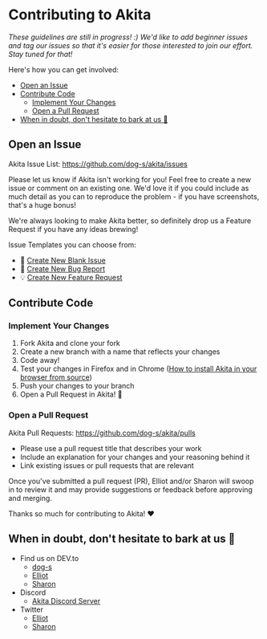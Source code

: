 # Contributing to Akita

_These guidelines are still in progress! :)
We'd like to add beginner issues and tag our issues so that it's easier for
those interested to join our effort. Stay tuned for that!_

Here's how you can get involved:
- [Open an Issue](#open-an-issue)
- [Contribute Code](#contribute-code)
  - [Implement Your Changes](#implement-your-changes)
  - [Open a Pull Request](#open-a-pull-request)
- [When in doubt, don't hesitate to bark at us 🐶](#when-in-doubt-dont-hesitate-to-bark-at-us-) 

## Open an Issue

Akita Issue List: https://github.com/dog-s/akita/issues

Please let us know if Akita isn't working for you! Feel free to create a new
issue or comment on an existing one. We'd love it if you could include as much
detail as you can to reproduce the problem - if you have screenshots, that's a
huge bonus!

We're always looking to make Akita better, so definitely drop us a Feature Request
if you have any ideas brewing!

Issue Templates you can choose from:
- 📄 [Create New Blank Issue](https://github.com/dog-s/akita/issues/new?assignees=&labels=&template=blank-issue.md&title=)
- 🐞 [Create New Bug Report](https://github.com/dog-s/akita/issues/new?assignees=&labels=bug&template=bug_report.md&title=%5BBUG%5D)
- 💡 [Create New Feature Request](https://github.com/dog-s/akita/issues/new?assignees=&labels=enhancement&template=feature_request.md&title=%5BFEATURE+REQUEST%5D)

## Contribute Code
   
### Implement Your Changes
1. Fork Akita and clone your fork
2. Create a new branch with a name that reflects your changes
3. Code away!
4. Test your changes in Firefox and in Chrome ([How to install Akita in your browser from source](https://github.com/dog-s/akita/blob/master/docs/InstallAkita.md#step-2-install-akita-in-your-browser))
5. Push your changes to your branch
6. Open a Pull Request in Akita! 🎉

### Open a Pull Request

Akita Pull Requests: https://github.com/dog-s/akita/pulls

- Please use a pull request title that describes your work
- Include an explanation for your changes and your reasoning behind it
- Link existing issues or pull requests that are relevant

Once you've submitted a pull request (PR), Elliot and/or Sharon will swoop in to
review it and may provide suggestions or feedback before approving and merging.

Thanks so much for contributing to Akita! ❤️

## When in doubt, don't hesitate to bark at us 🐶
- Find us on DEV.to
  - [dog-s](https://dev.to/dog-s)
  - [Elliot](https://dev.to/elliot)
  - [Sharon](https://dev.to/sharon)
- Discord
  - [Akita Discord Server](https://discord.gg/psyNbWW)
- Twitter
  - [Elliot](https://twitter.com/elliotokay)
  - [Sharon](https://twitter.com/_sharonwang)
